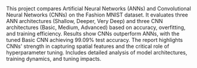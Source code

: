 This project compares Artificial Neural Networks (ANNs) and Convolutional Neural Networks (CNNs) on the Fashion MNIST dataset. It evaluates three ANN architectures (Shallow, Deeper, Very Deep) and three CNN architectures (Basic, Medium, Advanced) based on accuracy, overfitting, and training efficiency. Results show CNNs outperform ANNs, with the tuned Basic CNN achieving 99.09% test accuracy. The report highlights CNNs' strength in capturing spatial features and the critical role of hyperparameter tuning. Includes detailed analysis of model architectures, training dynamics, and tuning impacts.
